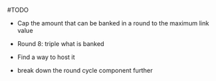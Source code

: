 #TODO
- Cap the amount that can be banked in a round to the maximum link value
- Round 8: triple what is banked
- Find a way to host it

- break down the round cycle component further
